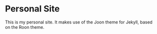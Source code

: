 # Personal Site

This is my personal site. It makes use of the Joon theme for Jekyll, based on
the Roon theme.
